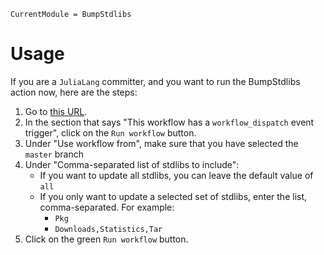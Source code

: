 ```@meta
CurrentModule = BumpStdlibs
```

# Usage

If you are a `JuliaLang` committer, and you want to run
the BumpStdlibs action now, here are the steps:
1. Go to [this URL](https://github.com/JuliaLang/BumpStdlibs.jl/actions/workflows/BumpStdlibs.yml).
2. In the section that says "This workflow has a `workflow_dispatch` event trigger", click on the `Run workflow` button.
3. Under "Use workflow from", make sure that you have selected the `master` branch
4. Under "Comma-separated list of stdlibs to include":
    - If you want to update all stdlibs, you can leave the default value of `all`
    - If you only want to update a selected set of stdlibs, enter the list, comma-separated. For example:
        - `Pkg`
        - `Downloads,Statistics,Tar`
5. Click on the green `Run workflow` button.
